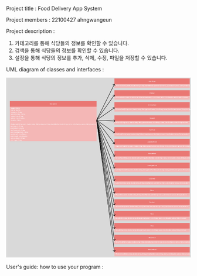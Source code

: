Project title : Food Delivery App System <br>

Project members : 22100427 ahngwangeun

Project description : 
1) 카테고리를 통해 식당들의 정보를 확인할 수 있습니다.
2) 검색을 통해 식당들의 정보를 확인할 수 있습니다.
3) 설정을 통해 식당의 정보를 추가, 삭제, 수정, 파일을 저장할 수 있습니다.


UML diagram of classes and interfaces : 

<img src='https://github.com/gwangeunahn/TermProject/blob/main/src/DeliveryApp/screenshots/UML.png?raw=true'>


User's guide: how to use your program : 